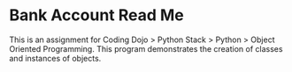 # Bank Account Read Me

This is an assignment for Coding Dojo > Python Stack > Python > Object Oriented Programming.
This program demonstrates the creation of classes and instances of objects.